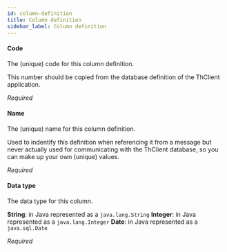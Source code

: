 ```yaml
---
id: column-definition
title: Column definition
sidebar_label: Column definition
---
```

#### Code
The (unique) code for this column definition.

This number should be copied from the database definition of the ThClient application.

<i>Required</i>

#### Name
The (unique) name for this column definition.

Used to indentify this definition when referencing it from a message but never actually used for communicating with the ThClient database, so you can make up your own (unique) values.

<i>Required</i>

#### Data type
The data type for this column. 

<b>String</b>: in Java represented as a <code>java.lang.String</code>
<b>Integer</b>: in Java represented as a <code>java.lang.Integer</code>
<b>Date</b>: in Java represented as a <code>java.sql.Date</code>

<i>Required</i>

